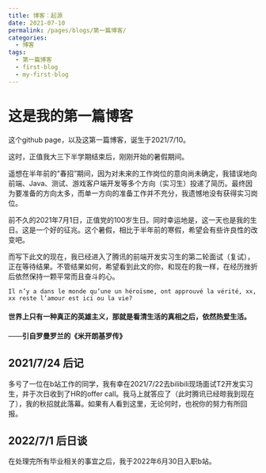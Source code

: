 ```yaml
---
title: 博客：起源
date: 2021-07-10
permalink: /pages/blogs/第一篇博客/
categories:
  - 博客
tags:
  - 第一篇博客
  - first-blog
  - my-first-blog
---
```

# 这是我的第一篇博客

这个github page，以及这第一篇博客，诞生于2021/7/10。

这时，正值我大三下半学期结束后，刚刚开始的暑假期间。

遥想在半年前的“春招”期间，因为对未来的工作岗位的意向尚未确定，我错误地向前端、Java、测试、游戏客户端开发等多个方向（实习生）投递了简历。最终因为要准备的方向太多，而单一方向的准备工作并不充分，我遗憾地没有获得实习岗位。

前不久的2021年7月1日，正值党的100岁生日。同时幸运地是，这一天也是我的生日。这是一个好的征兆。这个暑假，相比于半年前的寒假，希望会有些许良性的改变吧。

而写下此文的现在，我已经进入了腾讯的前端开发实习生的第二轮面试（复试），正在等待结果。不管结果如何，希望看到此文的你，和现在的我一样，在经历挫折后依然保持一颗平常而且奋斗的心。

```French
Il n’y a dans le monde qu’une un héroïsme, ont approuvé la vérité, xx, xx reste l’amour est ici ou la vie?
```

<h4>世界上只有一种真正的英雄主义，那就是看清生活的真相之后，依然热爱生活。</h4>

——**引自罗曼罗兰的《米开朗基罗传》**





## 2021/7/24 后记

多亏了一位在b站工作的同学，我有幸在2021/7/22去bilibili现场面试T2开发实习生，并于次日收到了HR的offer call。我马上就答应了（此时腾讯已经晾我到现在了），我的秋招就此落幕。如果有人看到这里，无论何时，也祝你的努力有所回报。




## 2022/7/1 后日谈

在处理完所有毕业相关的事宜之后，我于2022年6月30日入职b站。
